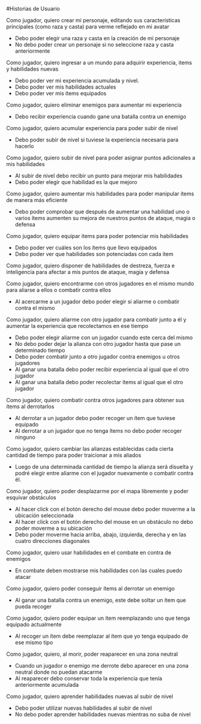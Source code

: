 #Historias de Usuario

Como jugador, quiero crear mi personaje, editando sus características principales (como raza y casta) para verme reflejado en mi avatar

* Debo poder elegir una raza y casta en la creación de mi personaje
* No debo poder crear un personaje si no seleccione raza y casta anteriormente

Como jugador, quiero ingresar a un mundo para adquirir experiencia, items y habilidades nuevas

* Debo poder ver mi experiencia acumulada y nivel.
* Debo poder ver mis habilidades actuales
* Debo poder ver mis ítems equipados

Como jugador, quiero eliminar enemigos para aumentar mi experiencia

* Debo recibir experiencia cuando gane una batalla contra un enemigo

Como jugador, quiero acumular experiencia para poder subir de nivel

* Debo poder subir de nivel si tuviese la experiencia necesaria para hacerlo

Como jugador, quiero subir de nivel para poder asignar puntos adicionales a mis habilidades

* Al subir de nivel debo recibir un punto para mejorar mis habilidades
* Debo poder elegir que habilidad es la que mejoro

Como jugador, quiero aumentar mis habilidades para poder manipular ítems de manera más eficiente

* Debo poder comprobar que después de aumentar una habilidad uno o varios ítems aumenten su mejora de nuestros puntos de ataque, magia o defensa

Como jugador, quiero equipar items para poder potenciar mis habilidades

* Debo poder ver cuáles son los ítems que llevo equipados
* Debo poder ver que habilidades son potenciadas con cada item

Como jugador, quiero disponer de habilidades de destreza, fuerza e inteligencia para afectar a mis puntos de ataque, magia y defensa

Como jugador, quiero encontrarme con otros jugadores en el mismo mundo para aliarse a ellos o combatir contra ellos

* Al acercarme a un jugador debo poder elegir si aliarme o combatir contra el mismo

Como jugador, quiero aliarme con otro jugador para combatir junto a él y aumentar la experiencia que recolectamos en ese tiempo

* Debo poder elegir aliarme con un jugador cuando este cerca del mismo
* No debo poder dejar la alianza con otro jugador hasta que pase un determinado tiempo
* Debo poder combatir junto a otro jugador contra enemigos u otros jugadores
* Al ganar una batalla debo poder recibir experiencia al igual que el otro jugador
* Al ganar una batalla debo poder recolectar ítems al igual que el otro jugador

Como jugador, quiero combatir contra otros jugadores para obtener sus ítems al derrotarlos

* Al derrotar a un jugador debo poder recoger un ítem que tuviese equipado
* Al derrotar a un jugador que no tenga ítems no debo poder recoger ninguno

Como jugador, quiero cambiar las alianzas establecidas cada cierta cantidad de tiempo para poder traicionar a mis aliados

* Luego de una determinada cantidad de tiempo la alianza será disuelta y podré elegir entre aliarme con el jugador nuevamente o combatir contra él.

Como jugador, quiero poder desplazarme por el mapa libremente y poder esquivar obstáculos

* Al hacer click con el botón derecho del mouse debo poder moverme a la ubicación seleccionada
* Al hacer click con el botón derecho del mouse en un obstáculo no debo poder moverme a su ubicación
* Debo poder moverme hacia arriba, abajo, izquierda, derecha y en las cuatro direcciones diagonales 

Como jugador, quiero usar habilidades en el combate en contra de enemigos

* En combate deben mostrarse mis habilidades con las cuales puedo atacar

Como jugador, quiero poder conseguir ítems al derrotar un enemigo

* Al ganar una batalla contra un enemigo, este debe soltar un ítem que pueda recoger

Como jugador, quiero poder equipar un ítem reemplazando uno que tenga equipado actualmente

* Al recoger un ítem debe reemplazar al ítem que yo tenga equipado de ese mismo tipo

Como jugador, quiero, al morir, poder reaparecer en una zona neutral

* Cuando un jugador o enemigo me derrote debo aparecer en una zona neutral donde no puedan atacarme
* Al reaparecer debo conservar toda la experiencia que tenía anteriormente acumulada

Como jugador, quiero aprender habilidades nuevas al subir de nivel 

* Debo poder utilizar nuevas habilidades al subir de nivel
* No debo poder aprender habilidades nuevas mientras no suba de nivel
